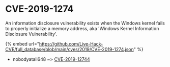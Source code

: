 # CVE-2019-1274

An information disclosure vulnerability exists when the Windows kernel fails to properly initialize a memory address, aka 'Windows Kernel Information Disclosure Vulnerability'.

{% embed url="https://github.com/Live-Hack-CVE/full_database/blob/main/cves/2019/CVE-2019-1274.json" %}


* nobodyatall648 ~> [CVE-2019-12744](https://zeste.alice-snow.ru/2019/database/cve-2019-1274/cve-2019-12744-nobodyatall648)
